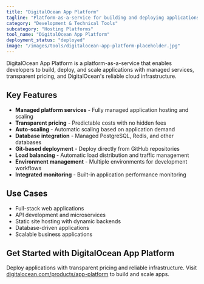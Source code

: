 ```yaml
---
title: "DigitalOcean App Platform"
tagline: "Platform-as-a-service for building and deploying applications"
category: "Development & Technical Tools"
subcategory: "Hosting Platforms"
tool_name: "DigitalOcean App Platform"
deployment_status: "deployed"
image: "/images/tools/digitalocean-app-platform-placeholder.jpg"
---
```

DigitalOcean App Platform is a platform-as-a-service that enables developers to build, deploy, and scale applications with managed services, transparent pricing, and DigitalOcean's reliable cloud infrastructure.

## Key Features

- **Managed platform services** - Fully managed application hosting and scaling
- **Transparent pricing** - Predictable costs with no hidden fees
- **Auto-scaling** - Automatic scaling based on application demand
- **Database integration** - Managed PostgreSQL, Redis, and other databases
- **Git-based deployment** - Deploy directly from GitHub repositories
- **Load balancing** - Automatic load distribution and traffic management
- **Environment management** - Multiple environments for development workflows
- **Integrated monitoring** - Built-in application performance monitoring

## Use Cases

- Full-stack web applications
- API development and microservices
- Static site hosting with dynamic backends
- Database-driven applications
- Scalable business applications

## Get Started with DigitalOcean App Platform

Deploy applications with transparent pricing and reliable infrastructure. Visit [digitalocean.com/products/app-platform](https://www.digitalocean.com/products/app-platform) to build and scale apps.
